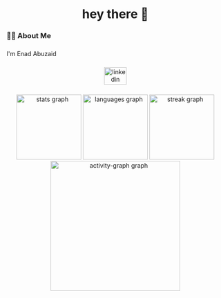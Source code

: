            
<h1 align="center">hey there 👋</h1> 
               
###                    
                    
<h3 align="left">👩‍💻  About Me</h3>                    
                                         
###           
                   
<p align="left">I'm Enad Abuzaid<br>                                                         
                                                   
###                           
             
<div align="center">                     
  <a href="https://www.linkedin.com/in/enad-abuzaid/" target="_blank">   
    <img src="https://raw.githubusercontent.com/maurodesouza/profile-readme-generator/master/src/assets/icons/social/linkedin/default.svg" width="52" height="40" alt="linkedin logo"  />
  </a>
</div>    
              
###            

<div align="center">     
  <img src="https://github-readme-stats.vercel.app/api?username=Enadabuzaid&hide_title=false&hide_rank=false&show_icons=true&include_all_commits=true&count_private=true&disable_animations=false&theme=dracula&locale=en&hide_border=false&order=1" height="150" alt="stats graph"  />
  <img src="https://github-readme-stats.vercel.app/api/top-langs?username=Enadabuzaid&locale=en&hide_title=false&layout=compact&card_width=320&langs_count=8&theme=dracula&hide_border=false&order=2" height="150" alt="languages graph"  />
  <img src="https://streak-stats.demolab.com?user=Enadabuzaid&locale=en&mode=daily&theme=dracula&hide_border=false&border_radius=5&order=3" height="150" alt="streak graph"  />
  <img src="https://github-readme-activity-graph.vercel.app/graph?username=Enadabuzaid&radius=16&theme=react&area=true&order=5" height="300" alt="activity-graph graph"  />
</div>
 
### 
